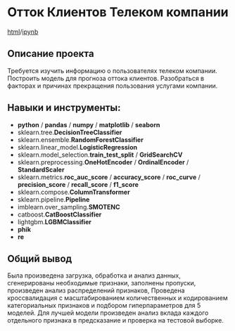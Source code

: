 # Отток Клиентов Телеком компании 
  
[html](https://github.com/kormeg/portfolio/blob/main/telecom_final/telecom_final.html)/[ipynb](https://github.com/kormeg/portfolio/blob/main/telecom_final/telecom_final.ipynb)
## Описание проекта  
  
Требуется изучить информацию о пользователях телеком компании. Построить модель для прогноза оттока клиентов. Разобраться в факторах и причинах прекращения пользования услугами компании.
  
## Навыки и инструменты:  
* **python** / **pandas** / **numpy** / **matplotlib** / **seaborn**
* sklearn.tree.**DecisionTreeClassifier**
* sklearn.ensemble.**RandomForestClassifier**
* sklearn.linear_model.**LogisticRegression**
* sklearn.model_selection.**train_test_split** / **GridSearchCV**
* sklearn.preprocessing.**OneHotEncoder** / **OrdinalEncoder** / **StandardScaler**
* sklearn.metrics.**roc_auc_score** / **accuracy_score** / **roc_curve** / **precision_score** / **recall_score** / **f1_score**
* sklearn.compose.**ColumnTransformer**
* sklearn.pipeline.**Pipeline**
* imblearn.over_sampling.**SMOTENC**
* catboost.**CatBoostClassifier**
* lightgbm.**LGBMClassifier**
* **phik**
* **re**

  
  
## Общий вывод  
Была произведена загрузка, обработка и анализ данных, сгенерированы необходимые признаки, заполнены пропуски, произведен анализ распределений признаков, Проведена кроссвалидация с масштабированием количественных и кодированием категориальных признаков и подбором гиперпараметров для 5 моделей. Для лучшей модели произведен анализ вклада каждого отдельного признака в предсказание и проверка на тестовой выборке.
